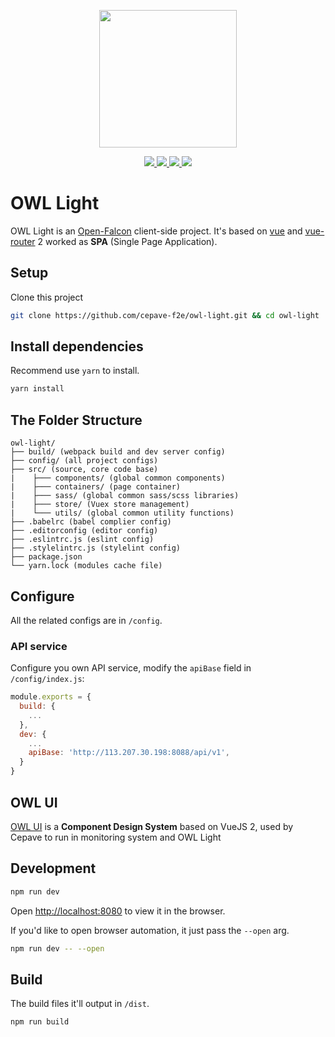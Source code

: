 <p align="center">
  <img width="220" src="https://raw.githubusercontent.com/cepave-f2e/owl-light/dev/assets/logo.png" />
</p>

<p align="center">
  <a href="https://circleci.com/gh/cepave-f2e/owl-light" alt="Build Status" target="_blank">
    <img src="https://img.shields.io/circleci/project/github/cepave-f2e/owl-light/dev.svg" />
  </a>
  <a href="https://codecov.io/gh/cepave-f2e/owl-light" alt="Coverage" target="_blank">
    <img src="https://img.shields.io/codecov/c/github/cepave-f2e/owl-light.svg" />
  </a>
  <a href="https://github.com/cepave-f2e/owl-light/releases">
    <img src="https://img.shields.io/github/tag/cepave-f2e/owl-light.svg" />
  </a>
  <img src="https://img.shields.io/github/license/cepave-f2e/owl-light.svg" />
</p>


# OWL Light

OWL Light is an [Open-Falcon](https://github.com/open-falcon) client-side project. It's based on [vue](https://github.com/vuejs/vue) and [vue-router](https://github.com/vuejs/vue-router) 2 worked as **SPA** (Single Page Application).

## Setup

Clone this project

```sh
git clone https://github.com/cepave-f2e/owl-light.git && cd owl-light
```

## Install dependencies

Recommend use `yarn` to install.

```sh
yarn install
```



## The Folder Structure

```
owl-light/
├── build/ (webpack build and dev server config)
├── config/ (all project configs)
├── src/ (source, core code base)
|    ├─── components/ (global common components)
|    ├─── containers/ (page container)
|    ├─── sass/ (global common sass/scss libraries)
|    ├─── store/ (Vuex store management)
|    └─── utils/ (global common utility functions)
├── .babelrc (babel complier config)
├── .editorconfig (editor config)
├── .eslintrc.js (eslint config)
├── .stylelintrc.js (stylelint config)
├── package.json
└── yarn.lock (modules cache file)
```


## Configure

All the related configs are in `/config`.


### API service

Configure you own API service, modify the `apiBase` field in `/config/index.js`:

```js
module.exports = {
  build: {
    ...
  },
  dev: {
    ...
    apiBase: 'http://113.207.30.198:8088/api/v1',
  }
}
```



## OWL UI

[OWL UI](https://cepave-f2e.github.io/vue-owl-ui) is a **Component Design System** based on VueJS 2, used by Cepave to run in monitoring system and OWL Light



## Development

```sh
npm run dev
```

Open [http://localhost:8080](http://localhost:8080) to view it in the browser.


If you'd like to open browser automation, it just pass the `--open` arg.

```sh
npm run dev -- --open
```

## Build

The build files it'll output in `/dist`.

```sh
npm run build
```
